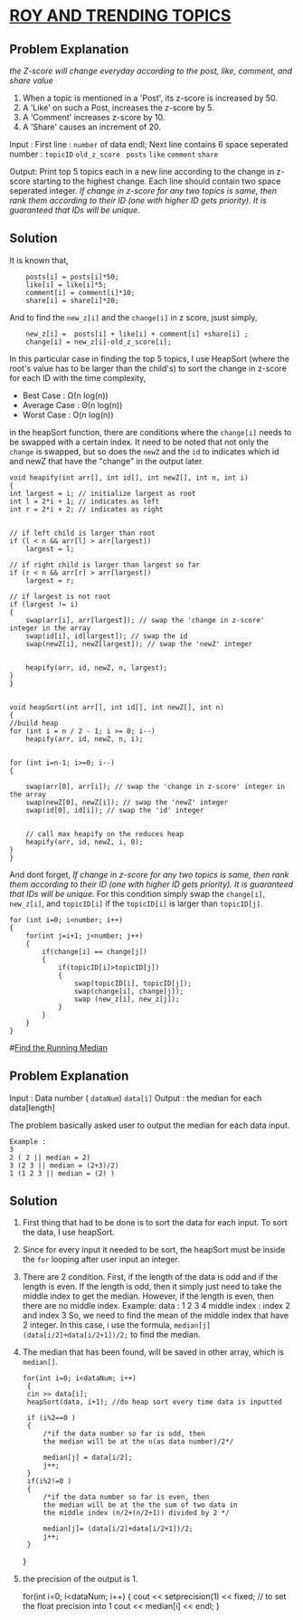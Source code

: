 # [ROY AND TRENDING TOPICS](https://www.hackerearth.com/practice/data-structures/trees/heapspriority-queues/practice-problems/algorithm/roy-and-trending-topics-1/)

## Problem Explanation 
*the Z-score will change everyday according to the post, like, comment, and share value*

1. When a topic is mentioned in a 'Post', its z-score is increased by 50.
2. A 'Like' on such a Post, increases the z-score by 5.
3. A 'Comment' increases z-score by 10.
4. A 'Share' causes an increment of 20.

Input : 
First line : `number` of data
endl; 
Next line contains 6 space seperated number : `topicID`   `old_z_score `  `posts`  `like`  `comment`  `share`

Output: 
Print top 5 topics each in a new line according to the change in z-score starting to the highest change.
Each line should contain two space seperated integer. 
*If change in z-score for any two topics is same, then rank them according to their ID (one with higher ID gets priority). It is guaranteed that IDs will be unique.*

## Solution 

It is known that, 

        posts[i] = posts[i]*50;
        like[i] = like[i]*5;
        comment[i] = comment[i]*10;
        share[i] = share[i]*20;
And to find the `new_z[i]` and the `change[i]` in z score, jsust simply,

        new_z[i] =  posts[i] + like[i] + comment[i] +share[i] ;
        change[i] = new_z[i]-old_z_score[i];
               
In this particular case in finding the top 5 topics,  I use HeapSort (where the root's value has to be larger than the child's) to sort the change in z-score for each ID with the time complexity, 
- Best Case : Ω(n log(n))
- Average Case : Θ(n log(n))
- Worst Case : O(n log(n))
	
in the heapSort function, there are conditions where the `change[i]` needs to be swapped with a certain index. It need to be noted that not only the `change` is swapped, but so does the  `newZ` and the `id` to indicates which id and newZ that have the "change" in the output later. 
    
    void heapify(int arr[], int id[], int newZ[], int n, int i)
    {
    int largest = i; // initialize largest as root
    int l = 2*i + 1; // indicates as left
    int r = 2*i + 2; // indicates as right


    // if left child is larger than root
    if (l < n && arr[l] > arr[largest])
        largest = l;

    // if right child is larger than largest so far
    if (r < n && arr[r] > arr[largest])
        largest = r;

    // if largest is not root
    if (largest != i)
    {
        swap(arr[i], arr[largest]); // swap the 'change in z-score' integer in the array
        swap(id[i], id[largest]); // swap the id
        swap(newZ[i], newZ[largest]); // swap the 'newZ' integer


        heapify(arr, id, newZ, n, largest);
    }
    }


    void heapSort(int arr[], int id[], int newZ[], int n)
    {
    //build heap
    for (int i = n / 2 - 1; i >= 0; i--)
        heapify(arr, id, newZ, n, i);


    for (int i=n-1; i>=0; i--)
    {

        swap(arr[0], arr[i]); // swap the 'change in z-score' integer in the array
        swap(newZ[0], newZ[i]); // swap the 'newZ' integer
        swap(id[0], id[i]); // swap the 'id' integer


        // call max heapify on the reduces heap
        heapify(arr, id, newZ, i, 0);
    }
    }
 
And dont forget, *If change in z-score for any two topics is same, then rank them according to their ID (one with higher ID gets priority). It is guaranteed that IDs will be unique.* For this condition simply swap the `change[i]`, `new_z[i]`, and `topicID[i]` if the  `topicID[i]` is larger than `topicID[j]`.
    
    for (int i=0; i<number; i++)
    {
        for(int j=i+1; j<number; j++)
        {
            if(change[i] == change[j])
            {
                if(topicID[i]>topicID[j])
                {
                    swap(topicID[i], topicID[j]);
                    swap(change[i], change[j]);
                    swap (new_z[i], new_z[j]);
                }
            }
        }
    }
    

#[Find the Running Median](https://www.hackerrank.com/challenges/ctci-find-the-running-median/problem)

## Problem Explanation 
Input : Data number ( `dataNum`) 
	`data[i]` 
Output : the median for each data[length] 

The problem basically asked user to output the median for each data input. 

	Example : 
	3 
	2 ( 2 || median = 2) 
	3 (2 3 || median = (2+3)/2)
	1 (1 2 3 || median = (2) )

## Solution 

1. First thing that had to be done is to sort the data for each input. To sort the data, I use heapSort. 
2. Since for every input it needed to be sort, the heapSort must be inside the `for` looping after user input an integer. 
3. There are 2 condition. First, if the length of the data is odd and if the length is even. If the length is odd, then it simply just need to take the middle index to get the median. However, if the length is even, then there are no middle index. Example:
	data : 1 2 3 4 
	middle index : index 2 and index 3 
So, we need to find the mean of the middle index that have 2 integer. In this case, i use the formula, `median[j](data[i/2]+data[i/2+1])/2;` to find the median. 
4. The median that has been found, will be saved in other array, which is `median[]`. 

	   for(int i=0; i<dataNum; i++)
        {
        cin >> data[i];
        heapSort(data, i+1); //do heap sort every time data is inputted

        if (i%2==0 )
        {
            /*if the data number so far is odd, then
            the median will be at the n(as data number)/2*/

            median[j] = data[i/2];
            j++;
        }
        if(i%2!=0 )
        {
            /*if the data number so far is even, then
            the median will be at the the sum of two data in
            the middle index (n/2+(n/2+1)) divided by 2 */

            median[j]= (data[i/2]+data[i/2+1])/2;
            j++;
        }
     }
    
4. the precision of the output is 1. 

  	 for(int i=0; i<dataNum; i++)
   	 {
          cout << setprecision(1) << fixed; // to set the float precision into 1
          cout << median[i] << endl;
   	 }
	





